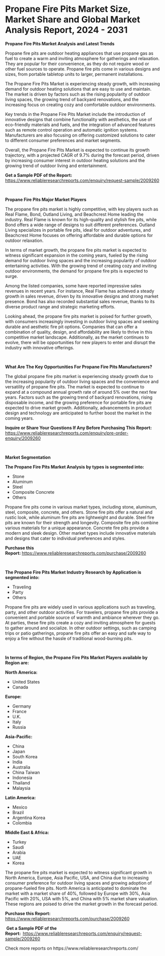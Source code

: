 <p><h1>Propane Fire Pits Market Size, Market Share and Global Market Analysis Report, 2024 - 2031</h1></p><p><strong>Propane Fire Pits Market Analysis and Latest Trends</strong></p>
<p><p>Propane fire pits are outdoor heating appliances that use propane gas as fuel to create a warm and inviting atmosphere for gatherings and relaxation. They are popular for their convenience, as they do not require wood or other fuel sources to operate. Propane fire pits come in various designs and sizes, from portable tabletop units to larger, permanent installations.</p><p>The Propane Fire Pits Market is experiencing steady growth, with increasing demand for outdoor heating solutions that are easy to use and maintain. The market is driven by factors such as the rising popularity of outdoor living spaces, the growing trend of backyard renovations, and the increasing focus on creating cozy and comfortable outdoor environments.</p><p>Key trends in the Propane Fire Pits Market include the introduction of innovative designs that combine functionality with aesthetics, the use of eco-friendly materials and fuels, and the integration of advanced features such as remote control operation and automatic ignition systems. Manufacturers are also focusing on offering customized solutions to cater to different consumer preferences and market segments.</p><p>Overall, the Propane Fire Pits Market is expected to continue its growth trajectory, with a projected CAGR of 9.7% during the forecast period, driven by increasing consumer interest in outdoor heating solutions and the growing trend of outdoor living and entertainment.</p></p>
<p><strong>Get a Sample PDF of the Report:&nbsp;</strong> <a href="https://www.reliableresearchreports.com/enquiry/request-sample/2009260">https://www.reliableresearchreports.com/enquiry/request-sample/2009260</a></p>
<p>&nbsp;</p>
<p><strong>Propane Fire Pits Major Market Players</strong></p>
<p><p>The propane fire pits market is highly competitive, with key players such as Real Flame, Bond, Outland Living, and Beachcrest Home leading the industry. Real Flame is known for its high-quality and stylish fire pits, while Bond offers a wide range of designs to suit different preferences. Outland Living specializes in portable fire pits, ideal for outdoor adventures, and Beachcrest Home focuses on offering affordable and durable options for outdoor relaxation.</p><p>In terms of market growth, the propane fire pits market is expected to witness significant expansion in the coming years, fueled by the rising demand for outdoor living spaces and the increasing popularity of outdoor entertaining activities. With the growing trend of creating cozy and inviting outdoor environments, the demand for propane fire pits is expected to surge.</p><p>Among the listed companies, some have reported impressive sales revenues in recent years. For instance, Real Flame has achieved a steady growth in sales revenue, driven by its innovative designs and strong market presence. Bond has also recorded substantial sales revenue, thanks to its diverse product range and strategic marketing efforts.</p><p>Looking ahead, the propane fire pits market is poised for further growth, with consumers increasingly investing in outdoor living spaces and seeking durable and aesthetic fire pit options. Companies that can offer a combination of quality, design, and affordability are likely to thrive in this competitive market landscape. Additionally, as the market continues to evolve, there will be opportunities for new players to enter and disrupt the industry with innovative offerings.</p></p>
<p>&nbsp;</p>
<p><strong>What Are The Key Opportunities For Propane Fire Pits Manufacturers?</strong></p>
<p><p>The global propane fire pits market is experiencing steady growth due to the increasing popularity of outdoor living spaces and the convenience and versatility of propane fire pits. The market is expected to continue to expand at a compound annual growth rate of around 5% over the next few years. Factors such as the growing trend of backyard renovations, rising disposable income, and the growing preference for portable fire pits are expected to drive market growth. Additionally, advancements in product design and technology are anticipated to further boost the market in the coming years.</p></p>
<p><strong>Inquire or Share Your Questions If Any Before Purchasing This Report:</strong> <a href="https://www.reliableresearchreports.com/enquiry/pre-order-enquiry/2009260">https://www.reliableresearchreports.com/enquiry/pre-order-enquiry/2009260</a></p>
<p>&nbsp;</p>
<p><strong>Market Segmentation</strong></p>
<p><strong>The Propane Fire Pits Market Analysis by types is segmented into:</strong></p>
<p><ul><li>Stone</li><li>Aluminum</li><li>Steel</li><li>Composite Concrete</li><li>Others</li></ul></p>
<p><p>Propane fire pits come in various market types, including stone, aluminum, steel, composite, concrete, and others. Stone fire pits offer a natural and rustic look, while aluminum fire pits are lightweight and durable. Steel fire pits are known for their strength and longevity. Composite fire pits combine various materials for a unique appearance. Concrete fire pits provide a modern and sleek design. Other market types include innovative materials and designs that cater to individual preferences and styles.</p></p>
<p><strong>Purchase this Report:&nbsp;</strong><a href="https://www.reliableresearchreports.com/purchase/2009260">https://www.reliableresearchreports.com/purchase/2009260</a></p>
<p>&nbsp;</p>
<p><strong>The Propane Fire Pits Market Industry Research by Application is segmented into:</strong></p>
<p><ul><li>Traveling</li><li>Party</li><li>Others</li></ul></p>
<p><p>Propane fire pits are widely used in various applications such as traveling, party, and other outdoor activities. For travelers, propane fire pits provide a convenient and portable source of warmth and ambiance wherever they go. At parties, these fire pits create a cozy and inviting atmosphere for guests to gather around and socialize. In other outdoor settings, such as camping trips or patio gatherings, propane fire pits offer an easy and safe way to enjoy a fire without the hassle of traditional wood-burning pits.</p></p>
<p>&nbsp;</p>
<p><strong>In terms of Region, the Propane Fire Pits Market Players available by Region are:</strong></p>
<p>
    <p> <strong> North America: </strong>
        <ul>
            <li>United States</li>
            <li>Canada</li>
        </ul>
        </p> 
    <p> <strong> Europe: </strong>
        <ul>
            <li>Germany</li>
            <li>France</li>
            <li>U.K.</li>
            <li>Italy</li>
            <li>Russia</li>
        </ul>
        </p> 
    <p> <strong> Asia-Pacific: </strong>
        <ul>
            <li>China</li>
            <li>Japan</li>
            <li>South Korea</li>
            <li>India</li>
            <li>Australia</li>
            <li>China Taiwan</li>
            <li>Indonesia</li>
            <li>Thailand</li>
            <li>Malaysia</li>
        </ul>
        </p> 
    <p> <strong> Latin America: </strong>
        <ul>
            <li>Mexico</li>
            <li>Brazil</li>
            <li>Argentina Korea</li>
            <li>Colombia</li>
        </ul>
        </p> 
    <p> <strong> Middle East & Africa: </strong>
        <ul>
            <li>Turkey</li>
            <li>Saudi</li>
            <li>Arabia</li>
            <li>UAE</li>
            <li>Korea</li>
        </ul>
    </p>
    </p>
<p><p>The propane fire pits market is expected to witness significant growth in North America, Europe, Asia Pacific, USA, and China due to increasing consumer preference for outdoor living spaces and growing adoption of propane-fueled fire pits. North America is anticipated to dominate the market with a market share of 40%, followed by Europe with 30%, Asia Pacific with 20%, USA with 5%, and China with 5% market share valuation. These regions are poised to drive the market growth in the forecast period.</p></p>
<p><strong>Purchase this Report: </strong><a href="https://www.reliableresearchreports.com/purchase/2009260">https://www.reliableresearchreports.com/purchase/2009260</a></p>
<p>&nbsp;<strong>Get a Sample PDF of the Report:&nbsp;&nbsp;</strong><a href="https://www.reliableresearchreports.com/enquiry/request-sample/2009260">https://www.reliableresearchreports.com/enquiry/request-sample/2009260</a></p>
<p><strong></strong></p>
<p>Check more reports on https://www.reliableresearchreports.com/</p>